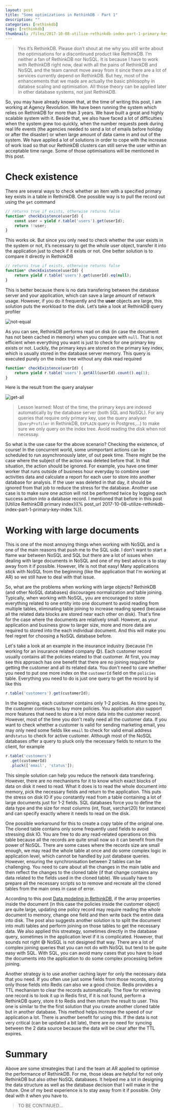 ```yaml
---
layout: post
title: "Some optimizations in RethinkDB - Part 1"
description: ""
categories: [rethinkdb]
tags: [rethinkdb]
thumbnail: /files/2017-10-08-utilize-rethinkdb-index-part-1-primary-key-index/thumbnail.png
---
```


> Yes it’s RethinkDB. Please don’t shout at me why you still write about the optimisations for a discontinued product like RethinkDB. I’m neither a fan of RethinkDB nor NoSQL. It is because I have to work with RethinkDB right now, deal with all the pains of RethinkDB and NoSQL and the team cannot move away from it since there are a lot of services currently depend on RethinkDB. But hey, most of the enhancements that we made are actually the basic philosophy in databse scaling and optimisation. All those theory can be applied later in other database systems, not just RethinkDB.

So, you may have already known that, at the time of writing this post, I am working at Agency Revolution. We have been running the system which relies on RethinkDB for more than 3 years. We have built a great and highly scalable system with it. Beside that, we also have faced a lot of difficulties when the system grew too quickly, when the number requests peek during real life events (the agencies needed to send a lot of emails before holiday or after the disaster) or when large amount of data came in and out of the system. We have applied a lot of solutions in order to cope with the increase of work load so that our RethinkDB clusters can still serve the user within an acceptable time range. Some of those optimisations will be mentioned in this post.

<!-- more -->

# Check existence

There are several ways to check whether an item with a specified primary key exists in a table in RethinkDB. One possible way is to pull the record out using the `get` command

```js
// returns true if exists, otherwise returns false
function* checkExistence(userId) {
	const user = yield r.table('users').get(userId);
	return !!user;
}
```

This works ok. But since you only need to check whether the user exists in the system or not, it’s necessary to get the whole user object, transfer it into the application just to check if it exists or not. One better solution is to compare it directly in RethinkDB

```js
// returns true if exists, otherwise returns false
function* checkExistence(userId) {
	return yield r.table('users').get(userId).eq(null);
}
```

This is better because there is no data transfering between the database server and your application, which can save a large amount of network usage. However, if you do it frequently and the **user** objects are large, this solution puts the workload to the disk. Let’s take a look at RethinkDB query profiler

![not-equal](/files/2018-02-26-some-optimizations-in-rethinkdb/not-equal.png)

As you can see, RethinkDB performs read on disk (in case the document has not been cached in memory) when you compare with `null`. That is not efficient when everything you want is just to check for one primary key exists or not. Luckily, the primary keys are stored on the primary key index, which is usually stored in the database server memory. This query is executed purely on the index tree without any disk read required

```js
function* checkExistence(userId) {
	return yield r.table('users').getAll(userId).count().eq(1);
}
```

Here is the result from the query analyser

![get-all](/files/2018-02-26-some-optimizations-in-rethinkdb/get-all.png)

> Lesson learned: Most of the time, the primary keys are indexed automatically by the database server (both SQL and NoSQL). For any queries that require only primary key, use the query analyser (`QueryProfiler` in RethinkDB, `EXPLAIN` query in Postgres,...) to make sure we only query on the index tree. Avoid reading the disk when not necessay.

So what is the use case for the above scenario? Checking the existence, of course! In the concurrent world, some unimportant actions can be scheduled to run asynchronously later, of out peek time. There might be the case where the subject of the action was deleted before that. In that situation, the action should be ignored. For example, you have one timer worker that runs outside of business hour everyday to combine user activities data and calculate a report for each user to store into another database for analysis. If the user was deleted in that day, it should be ignored from that job to reduce the stress for the database. Another use case is to make sure one action will not be performed twice by logging each success action into a database record. I mentioned that before in this post [Utilize RethinkDB primary index]({% post_url 2017-10-08-utilize-rethinkdb-index-part-1-primary-key-index %}).

# Working with large documents

This is one of the most annoying things when working with NoSQL and is one of the main reasons that push me to the SQL side. I don't want to start a flame war between NoSQL and SQL but there are a lot of issues when dealing with large documents in NoSQL and one of my best advice is to stay away from it if possible. However, life is not that easy! Many applications stick with NoSQL from the beginning (like the application that I'm working at AR) so we still have to deal with that issue.

So, what are the problems when working with large objects? RethinkDB (and other NoSQL databases) discourages normalization and table joining. Typically, when working with NoSQL, you are encouraged to store everything related to one entity into one document to avoid reading from multiple tables, eliminating table joining to increase reading speed (because all the related data blocks are stored near each other on disk). That's fine for the  case where the documents are relatively small. However, as your application and business grow to larger size, more and more data are required to stored into the each individual document. And this will make you feel regret for choosing a NoSQL database before.

Let's take a look at an example in the insurance industry (because I'm working for an insurance related company 😋). Each customer record usually contains all the policies related to that customer. At first, you may see this approach has one benefit that there are no joining required for getting the customer and all its related data. You don't need to care whether you need to put one more index on the `customerId` field on the `policies` table. Everything you need to do is just one query to get the record by id like this

```js
r.table('customers').get(customerId);
```

In the beginning, each customer contains only 1-2 policies. As time goes by, the customer continues to buy more policies. You application also support more features that need to store a lot more data into the customer record. However, most of the time you don't really need all the customer data. If you want to check whether a customer is valid for sending marketing email, you may only need some fields like `email` to check for valid email address and`status` to check for active customer. Although most of the NoSQL databases offer a query to pluck only the necessary fields to return to the client, for example

```js
r.table('customers')
  .get(customerId)
  .pluck(['email', 'status']);
```

This simple solution can help you reduce the network data transfering. However, there are no mechanisms for it to know which exact blocks of data on disk it need to read. What it does is to read the whole document into memory, pick the necessary fields and return to the application. This puts the stress on disk IO if you constantly read from a table containing a lot of large documents just for 1-2 fields. SQL databases force you to define the data type and the size for most columns (int, float, varchar(20) for instance) and can specify exactly where it needs to read on the disk.

One possible workaround for this to create a copy table of the original one. The cloned table contains only some frequently used fields to avoid stressing disk IO. You are free to do any read-related operations on this table because all the records are quite small now so it can benefit from the power of NoSQL. There are some cases where the records size are small enough, we may read the whole table at once and do some complex logic in application level, which cannot be handled by just database queries. However, ensuring the synchronisation between 2 tables can be challenging. You need to care about all the changes in the main table and then reflect the changes to the cloned table (if that change contains any data related to the fields used in the cloned table). We usually have to prepare all the necessary scripts so to remove and recreate all the cloned tables from the main ones in case of error.

According to this post [Data modeling in RethinkDB](https://rethinkdb.com/docs/data-modeling/), if the array properties inside the document (in this case the policies inside the customer object) are quite large, updating one policy record may require reading the whole document to memory, change one field and then write back the entire data into disk. The post also suggests another solution is to split the document into multi tables and perform joining on those tables to get the necessary data. We also applied this streategy, sometimes directly in the database query, sometimes in the application level if it is complicated. However, that sounds not right 😅 NoSQL is not designed that way. There are a lot of complex joining queries that you can not do with NoSQL but tend to be quite easy with SQL. With SQL, you can avoid many cases that you have to load the documents into the application to do some complex processing before joining.

Another strategy is to use another caching layer for only the necessary data that you need. If you often use just some fields from those records, storing only those fields into Redis can also we a good choice. Redis provides a TTL mechanism to clear the records automatically. The flow for retrieving one record is to look it up in Redis first, if it is not found, perform a RethinkDB query, store it to Redis and then return the result to user. This one is similar to the the first solution that you create another cloned table but in another database. This method helps increase the speed of our application a lot. There is another benefit for using this. If the data is not very critical (can be updated a bit late), there are no need for syncing between the 2 data source because the data will be clear after the TTL expires.

# Summary

Above are some streategies that I and the team at AR applied to optimise the performance of RethinkDB. For me, those ideas are helpful for not only RethinkDB but also other NoSQL databases. It helped me a lot in designing the data structure as well as the database decision that I will make in the future. One of my best experience is to stay away from it if possible. Only deal with it when you have to.

> TO BE CONTINUED...
